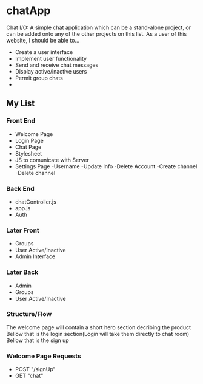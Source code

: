 # chatApp
Chat I/O: A simple chat application which can be a stand-alone project, or can be added onto any of the other projects on this list. As a user of this website, I should be able to…


-   Create a user interface
-   Implement user functionality
-   Send and receive chat messages
-   Display active/inactive users
-   Permit group chats
-


## My List

### Front End

*   Welcome Page
*   Login Page
*   Chat Page
*   Stylesheet
*   JS to comunicate with Server
*   Settings Page
-Username
-Update Info
-Delete Account
-Create channel
-Delete channel

### Back End

*   chatController.js
*   app.js
*   Auth

### Later Front

*   Groups
*   User Active/Inactive
*   Admin Interface

### Later Back

*   Admin
*   Groups
*   User Active/Inactive

### Structure/Flow

The welcome page will contain a short hero section decribing the product
Bellow that is the login section(Login will take them directly to chat room)
Bellow that is the sign up

### Welcome Page Requests

*   POST "/signUp"
*   GET "chat"

